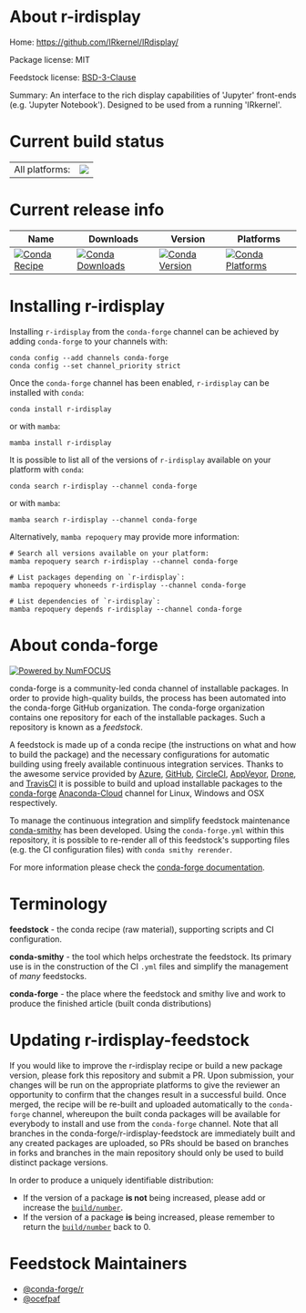 About r-irdisplay
=================

Home: https://github.com/IRkernel/IRdisplay/

Package license: MIT

Feedstock license: [BSD-3-Clause](https://github.com/conda-forge/r-irdisplay-feedstock/blob/main/LICENSE.txt)

Summary: An interface to the rich display capabilities of 'Jupyter' front-ends (e.g. 'Jupyter Notebook'). Designed to be used from a running 'IRkernel'.

Current build status
====================


<table><tr><td>All platforms:</td>
    <td>
      <a href="https://dev.azure.com/conda-forge/feedstock-builds/_build/latest?definitionId=1264&branchName=main">
        <img src="https://dev.azure.com/conda-forge/feedstock-builds/_apis/build/status/r-irdisplay-feedstock?branchName=main">
      </a>
    </td>
  </tr>
</table>

Current release info
====================

| Name | Downloads | Version | Platforms |
| --- | --- | --- | --- |
| [![Conda Recipe](https://img.shields.io/badge/recipe-r--irdisplay-green.svg)](https://anaconda.org/conda-forge/r-irdisplay) | [![Conda Downloads](https://img.shields.io/conda/dn/conda-forge/r-irdisplay.svg)](https://anaconda.org/conda-forge/r-irdisplay) | [![Conda Version](https://img.shields.io/conda/vn/conda-forge/r-irdisplay.svg)](https://anaconda.org/conda-forge/r-irdisplay) | [![Conda Platforms](https://img.shields.io/conda/pn/conda-forge/r-irdisplay.svg)](https://anaconda.org/conda-forge/r-irdisplay) |

Installing r-irdisplay
======================

Installing `r-irdisplay` from the `conda-forge` channel can be achieved by adding `conda-forge` to your channels with:

```
conda config --add channels conda-forge
conda config --set channel_priority strict
```

Once the `conda-forge` channel has been enabled, `r-irdisplay` can be installed with `conda`:

```
conda install r-irdisplay
```

or with `mamba`:

```
mamba install r-irdisplay
```

It is possible to list all of the versions of `r-irdisplay` available on your platform with `conda`:

```
conda search r-irdisplay --channel conda-forge
```

or with `mamba`:

```
mamba search r-irdisplay --channel conda-forge
```

Alternatively, `mamba repoquery` may provide more information:

```
# Search all versions available on your platform:
mamba repoquery search r-irdisplay --channel conda-forge

# List packages depending on `r-irdisplay`:
mamba repoquery whoneeds r-irdisplay --channel conda-forge

# List dependencies of `r-irdisplay`:
mamba repoquery depends r-irdisplay --channel conda-forge
```


About conda-forge
=================

[![Powered by
NumFOCUS](https://img.shields.io/badge/powered%20by-NumFOCUS-orange.svg?style=flat&colorA=E1523D&colorB=007D8A)](https://numfocus.org)

conda-forge is a community-led conda channel of installable packages.
In order to provide high-quality builds, the process has been automated into the
conda-forge GitHub organization. The conda-forge organization contains one repository
for each of the installable packages. Such a repository is known as a *feedstock*.

A feedstock is made up of a conda recipe (the instructions on what and how to build
the package) and the necessary configurations for automatic building using freely
available continuous integration services. Thanks to the awesome service provided by
[Azure](https://azure.microsoft.com/en-us/services/devops/), [GitHub](https://github.com/),
[CircleCI](https://circleci.com/), [AppVeyor](https://www.appveyor.com/),
[Drone](https://cloud.drone.io/welcome), and [TravisCI](https://travis-ci.com/)
it is possible to build and upload installable packages to the
[conda-forge](https://anaconda.org/conda-forge) [Anaconda-Cloud](https://anaconda.org/)
channel for Linux, Windows and OSX respectively.

To manage the continuous integration and simplify feedstock maintenance
[conda-smithy](https://github.com/conda-forge/conda-smithy) has been developed.
Using the ``conda-forge.yml`` within this repository, it is possible to re-render all of
this feedstock's supporting files (e.g. the CI configuration files) with ``conda smithy rerender``.

For more information please check the [conda-forge documentation](https://conda-forge.org/docs/).

Terminology
===========

**feedstock** - the conda recipe (raw material), supporting scripts and CI configuration.

**conda-smithy** - the tool which helps orchestrate the feedstock.
                   Its primary use is in the construction of the CI ``.yml`` files
                   and simplify the management of *many* feedstocks.

**conda-forge** - the place where the feedstock and smithy live and work to
                  produce the finished article (built conda distributions)


Updating r-irdisplay-feedstock
==============================

If you would like to improve the r-irdisplay recipe or build a new
package version, please fork this repository and submit a PR. Upon submission,
your changes will be run on the appropriate platforms to give the reviewer an
opportunity to confirm that the changes result in a successful build. Once
merged, the recipe will be re-built and uploaded automatically to the
`conda-forge` channel, whereupon the built conda packages will be available for
everybody to install and use from the `conda-forge` channel.
Note that all branches in the conda-forge/r-irdisplay-feedstock are
immediately built and any created packages are uploaded, so PRs should be based
on branches in forks and branches in the main repository should only be used to
build distinct package versions.

In order to produce a uniquely identifiable distribution:
 * If the version of a package **is not** being increased, please add or increase
   the [``build/number``](https://docs.conda.io/projects/conda-build/en/latest/resources/define-metadata.html#build-number-and-string).
 * If the version of a package **is** being increased, please remember to return
   the [``build/number``](https://docs.conda.io/projects/conda-build/en/latest/resources/define-metadata.html#build-number-and-string)
   back to 0.

Feedstock Maintainers
=====================

* [@conda-forge/r](https://github.com/conda-forge/r/)
* [@ocefpaf](https://github.com/ocefpaf/)

